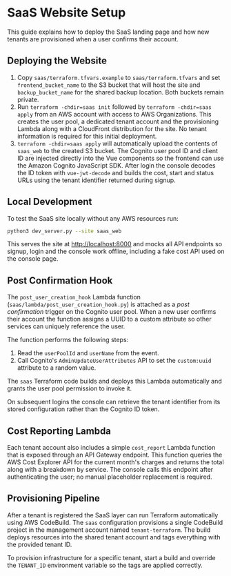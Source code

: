 # SaaS Website Setup

This guide explains how to deploy the SaaS landing page and how new tenants are
provisioned when a user confirms their account.

## Deploying the Website

1. Copy `saas/terraform.tfvars.example` to `saas/terraform.tfvars` and set
   `frontend_bucket_name` to the S3 bucket that will host the site and
   `backup_bucket_name` for the shared backup location. Both buckets remain
   private.
2. Run `terraform -chdir=saas init` followed by `terraform -chdir=saas apply` from
   an AWS account with access to AWS Organizations. This creates the user pool,
   a dedicated tenant account and the provisioning Lambda along with a CloudFront
   distribution for the site. No tenant information is required for this initial
   deployment.
3. `terraform -chdir=saas apply` will automatically upload the contents of
   `saas_web` to the created S3 bucket. The Cognito user pool ID and client ID
   are injected directly into the Vue components so the frontend can use the
  Amazon Cognito JavaScript SDK. After login the console decodes the ID token
  with `vue-jwt-decode` and builds the cost, start and status URLs using the
  tenant identifier returned during signup.

## Local Development

To test the SaaS site locally without any AWS resources run:

```bash
python3 dev_server.py --site saas_web
```

This serves the site at <http://localhost:8000> and mocks all API endpoints so
signup, login and the console work offline, including a fake cost API used on
the console page.

## Post Confirmation Hook

The `post_user_creation_hook` Lambda function (`saas/lambda/post_user_creation_hook.py`)
is attached as a *post confirmation* trigger on the Cognito user pool. When a new
user confirms their account the function assigns a UUID to a custom attribute so
other services can uniquely reference the user.

The function performs the following steps:

1. Read the `userPoolId` and `userName` from the event.
2. Call Cognito's `AdminUpdateUserAttributes` API to set the `custom:uuid`
   attribute to a random value.

The `saas` Terraform code builds and deploys this Lambda automatically and
grants the user pool permission to invoke it.

On subsequent logins the console can retrieve the tenant identifier from its
stored configuration rather than the Cognito ID token.

## Cost Reporting Lambda

Each tenant account also includes a simple `cost_report` Lambda function that is
exposed through an API Gateway endpoint. This function queries the AWS Cost
Explorer API for the current month's charges and returns the total along with a
breakdown by service. The console calls this endpoint after authenticating the
user; no manual placeholder replacement is required.

## Provisioning Pipeline

After a tenant is registered the SaaS layer can run Terraform automatically using AWS CodeBuild. The `saas` configuration provisions a single CodeBuild project in the management account named `tenant-terraform`. The build deploys resources into the shared tenant account and tags everything with the provided tenant ID.

To provision infrastructure for a specific tenant, start a build and override the `TENANT_ID` environment variable so the tags are applied correctly.
